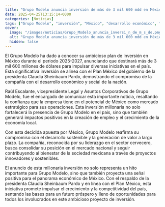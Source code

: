 ```yaml
---
title: "Grupo Modelo anuncia inversión de más de 3 mil 600 mdd en México en periodo 2025-2027"
date: 2025-04-25T13:15:14+0000
categories: [Noticias]
tags: ["Grupo Modelo", "inversión", "México", "desarrollo económico", "empleo", "crecimiento", "sostenibilidad."]
cover:
  image: "/images/noticias/Grupo_Modelo_anuncia_inversi_n_de_m_s_de.png"
  alt: "Grupo Modelo anuncia inversión de más de 3 mil 600 mdd en México en periodo 2025-2027"
  hidden: false
---
```


El Grupo Modelo ha dado a conocer su ambicioso plan de inversión en México durante el periodo 2025-2027, anunciando que destinará más de 3 mil 600 millones de dólares para impulsar diversas iniciativas en el país. Esta significativa inversión se alinea con el Plan México del gobierno de la presidenta Claudia Sheinbaum Pardo, demostrando el compromiso de la compañía con el desarrollo económico y social de la nación.

Raúl Escalante, vicepresidente Legal y Asuntos Corporativos de Grupo Modelo, fue el encargado de comunicar esta importante noticia, resaltando la confianza que la empresa tiene en el potencial de México como mercado estratégico para sus operaciones. Esta inversión millonaria no solo fortalecerá la presencia de Grupo Modelo en el país, sino que también generará impactos positivos en la creación de empleo y el crecimiento de la economía local.

Con esta decidida apuesta por México, Grupo Modelo reafirma su compromiso con el desarrollo sostenible y la generación de valor a largo plazo. La compañía, reconocida por su liderazgo en el sector cervecero, busca consolidar su posición en el mercado nacional y seguir contribuyendo al bienestar de la sociedad mexicana a través de proyectos innovadores y sostenibles.

El anuncio de esta millonaria inversión no solo representa un hito importante para Grupo Modelo, sino que también proyecta una señal positiva para el panorama económico de México. Con el respaldo de la presidenta Claudia Sheinbaum Pardo y en línea con el Plan México, esta iniciativa promete impulsar el crecimiento y la competitividad del país, sentando las bases para un futuro próspero y lleno de oportunidades para todos los involucrados en este ambicioso proyecto de inversión.
